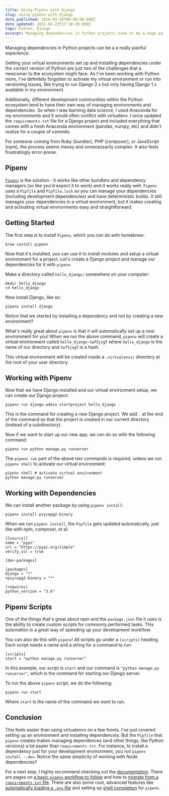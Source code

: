 ```yaml
---
title: Using Pipenv with Django
slug: using-pipenv-with-django
date_published: 2019-03-28T00:00:00.000Z
date_updated: 2021-02-22T17:18:29.000Z
tags: Python, Django
excerpt: Managing dependencies in Python projects used to be a huge pain, but it's a lot easier now with Pipenv
---
```


Managing dependencies in Python projects can be a a really painful experience.

Getting your virtual environments set up and installing dependencies under the correct version of Python are just two of the challenges that a newcomer to the ecosystem might face. As I've been working with Python more, I've definitely forgotten to activate my virtual environment or run into versioning issues, like trying to run Django 2.x but only having Django 1.x available in my environment.

Additionally, different development communities within the Python ecosystem tend to have their own way of managing environments and dependencies. So when I was learning data science, I used Anaconda for my environments and it would often conflict with virtualenv. I once updated the `requirements.txt` file for a Django project and included everything that comes with a fresh Anaconda environment (pandas, numpy, etc) and didn't realize for a couple of commits.

For someone coming from Ruby (bundler), PHP (composer), or JavaScript (npm), the process seems messy and unnecessarily complex. It also feels frustratingly error-prone.

## Pipenv

[`Pipenv`](https://pipenv.readthedocs.io/en/latest/) is the solution - it works like other bundlers and dependency managers (so like you'd expect it to work) and it works really well. `Pipenv` uses a `Pipfile` and `Pipfile.lock` so you can manage your dependencies (including development dependencies) and have deterministic builds. It still manages your dependencies in a virtual environment, but it makes creating and activating virtual environments easy and straightforward.

## Getting Started

The first step is to install `Pipenv`, which you can do with homebrew:

    brew install pipenv

Now that it's installed, you can use it to install modules and setup a virtual environment for a project. Let's create a Django project and manage our dependencies for it with `pipenv`.

Make a directory called `hello_django/` somewhere on your computer:

    mkdir hello_django
    cd hello_django

Now install Django, like so:

    pipenv install django

Notice that we started by installing a dependency and not by creating a new environment?

What's really great about `pipenv` is that it will automatically set up a new environment for you! When we run the above command, `pipenv` will create a virtual environment called `hello_django-twf5jxgT` where `hello_django` is the name of our directory and `twf5jxgT` is a hash.

This virtual environment will be created inside a `.virtualenvs/` directory at the root of your user directory.

## Working with Pipenv

Now that we have Django installed and our virtual environment setup, we can create our Django project:

    pipenv run django-admin startproject hello_django .

This is the command for creating a new Django project. We add `.` at the end of the command so that the project is created in our current directory (instead of a subdirectory).

Now if we want to start up our new app, we can do so with the following command:

    pipenv run python manage.py runserver

The `pipenv run` part of the above two commands is required, unless we run `pipenv shell` to activate our virtual environment:

    pipenv shell # activate virtual environment
    python manage.py runserver

## Working with Dependencies

We can install another package by using `pipenv install`:

    pipenv install psycopg2-binary

When we run `pipenv install`, the `Pipfile` gets updated automatically, just like with npm, composer, et al:

    [[source]]
    name = "pypi"
    url = "https://pypi.org/simple"
    verify_ssl = true
    
    [dev-packages]
    
    [packages]
    django = "*"
    +psycopg2-binary = "*"
    
    [requires]
    python_version = "3.6"

## Pipenv Scripts

One of the things that's great about npm and the `package.json` file it uses is the ability to create custom scripts for commonly performed tasks. This automation is a great way of speeding up your development workflow.

You can also do this with `pipenv`! All scripts go under a `[scripts]` heading. Each script needs a name and a string for a command to run:

    [scripts]
    start = "python manage.py runserver"

In this example, our script is `start` and our command is `"python manage.py runserver"`, which is the command for starting our Django server.

To run the above `pipenv` script, we do the following:

    pipenv run start

Where `start` is the name of the command we want to run.

## Conclusion

This feels easier than using virtualenvs on a few fronts. I've just covered setting up an environment and installing dependencies. But the `Pipfile` that `pipenv` creates makes managing dependences (and other things, like Python versions) a lot easier than `requirements.txt`. For instance, to install a dependency just for your development environment, you run `pipenv install --dev`. Notice the same simplicity of working with Node dependencies?

For a next step, I highly recommend checking out the [documentation](https://pipenv.readthedocs.io/). There are pages on [a basic `pipenv` workflow to follow](https://pipenv.readthedocs.io/en/latest/basics/#example-pipenv-workflow) and how to [migrate from a `requirements.txt` file](https://pipenv.readthedocs.io/en/latest/basics/#importing-from-requirements-txt). There are also some cool, advanced features like [automatically loading a `.env` file](https://pipenv.readthedocs.io/en/latest/advanced/#automatic-loading-of-env) and setting up [shell completion](https://pipenv.readthedocs.io/en/latest/advanced/#shell-completion) for `pipenv`.
